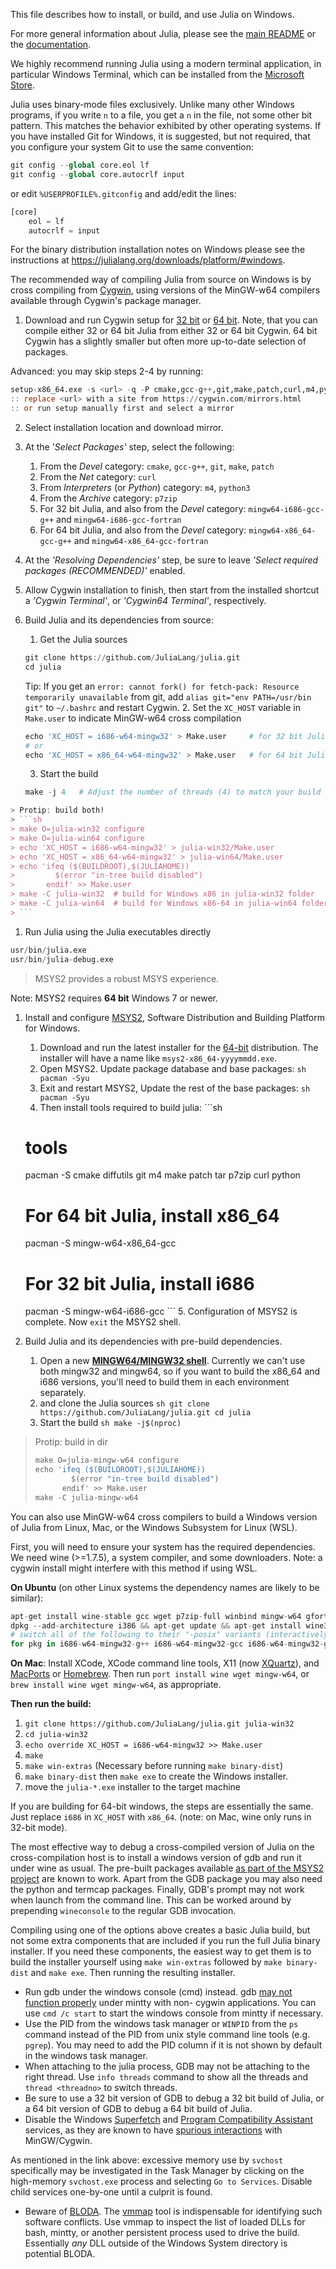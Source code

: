 This file describes how to install, or build, and use Julia on Windows.

For more general information about Julia, please see the [main README](https://github.com/JuliaLang/julia/blob/master/README.md) or the [documentation](https://docs.julialang.org).

We highly recommend running Julia using a modern terminal application, in particular Windows Terminal, which can be installed from the [Microsoft Store](https://aka.ms/terminal).

Julia uses binary-mode files exclusively. Unlike many other Windows programs, if you write `n` to a file, you get a `n` in the file, not some other bit pattern. This matches the behavior exhibited by other operating systems. If you have installed Git for Windows, it is suggested, but not required, that you configure your system Git to use the same convention:


```julia
git config --global core.eol lf
git config --global core.autocrlf input
```
or edit `%USERPROFILE%.gitconfig` and add/edit the lines:


```julia
[core]
    eol = lf
    autocrlf = input
```
For the binary distribution installation notes on Windows please see the instructions at <https://julialang.org/downloads/platform/#windows>.

The recommended way of compiling Julia from source on Windows is by cross compiling from [Cygwin](https://www.cygwin.com), using versions of the MinGW-w64 compilers available through Cygwin's package manager.

1. Download and run Cygwin setup for [32 bit](https://cygwin.com/setup-x86.exe) or [64 bit](https://cygwin.com/setup-x86_64.exe). Note, that you can compile either 32 or 64 bit Julia from either 32 or 64 bit Cygwin. 64 bit Cygwin has a slightly smaller but often more up-to-date selection of packages.

Advanced: you may skip steps 2-4 by running:


```julia
setup-x86_64.exe -s <url> -q -P cmake,gcc-g++,git,make,patch,curl,m4,python3,p7zip,mingw64-i686-gcc-g++,mingw64-i686-gcc-fortran,mingw64-x86_64-gcc-g++,mingw64-x86_64-gcc-fortran
:: replace <url> with a site from https://cygwin.com/mirrors.html
:: or run setup manually first and select a mirror
```
2. Select installation location and download mirror.
3. At the '*Select Packages'* step, select the following:


	1. From the *Devel* category: `cmake`, `gcc-g++`, `git`, `make`, `patch`
	2. From the *Net* category: `curl`
	3. From *Interpreters* (or *Python*) category: `m4`, `python3`
	4. From the *Archive* category: `p7zip`
	5. For 32 bit Julia, and also from the *Devel* category: `mingw64-i686-gcc-g++` and `mingw64-i686-gcc-fortran`
	6. For 64 bit Julia, and also from the *Devel* category: `mingw64-x86_64-gcc-g++` and `mingw64-x86_64-gcc-fortran`
4. At the *'Resolving Dependencies'* step, be sure to leave *'Select required packages (RECOMMENDED)'* enabled.
5. Allow Cygwin installation to finish, then start from the installed shortcut a *'Cygwin Terminal'*, or *'Cygwin64 Terminal'*, respectively.
6. Build Julia and its dependencies from source:


	1. Get the Julia sources
	
	
	```julia
	git clone https://github.com/JuliaLang/julia.git
	cd julia
	```
	Tip: If you get an `error: cannot fork() for fetch-pack: Resource temporarily unavailable` from git, add `alias git="env PATH=/usr/bin git"` to `~/.bashrc` and restart Cygwin.
	2. Set the `XC_HOST` variable in `Make.user` to indicate MinGW-w64 cross compilation
	
	
	```julia
	echo 'XC_HOST = i686-w64-mingw32' > Make.user     # for 32 bit Julia
	# or
	echo 'XC_HOST = x86_64-w64-mingw32' > Make.user   # for 64 bit Julia
	```
	3. Start the build
	
	
	```julia
	make -j 4   # Adjust the number of threads (4) to match your build environment.
	```


```julia
> Protip: build both!
> ```sh
> make O=julia-win32 configure
> make O=julia-win64 configure
> echo 'XC_HOST = i686-w64-mingw32' > julia-win32/Make.user
> echo 'XC_HOST = x86_64-w64-mingw32' > julia-win64/Make.user
> echo 'ifeq ($(BUILDROOT),$(JULIAHOME))
>         $(error "in-tree build disabled")
>       endif' >> Make.user
> make -C julia-win32  # build for Windows x86 in julia-win32 folder
> make -C julia-win64  # build for Windows x86-64 in julia-win64 folder
> ```
```
1. Run Julia using the Julia executables directly
```julia
usr/bin/julia.exe
usr/bin/julia-debug.exe
```


> MSYS2 provides a robust MSYS experience.
> 
> 

Note: MSYS2 requires **64 bit** Windows 7 or newer.

1. Install and configure [MSYS2](https://www.msys2.org/), Software Distribution and Building Platform for Windows.


	1. Download and run the latest installer for the [64-bit](https://github.com/msys2/msys2-installer/releases/latest) distribution. The installer will have a name like `msys2-x86_64-yyyymmdd.exe`.
	2. Open MSYS2. Update package database and base packages: `sh pacman -Syu`
	3. Exit and restart MSYS2, Update the rest of the base packages: `sh pacman -Syu`
	4. Then install tools required to build julia: ```sh
	
	# tools
	
	pacman -S cmake diffutils git m4 make patch tar p7zip curl python
	
	# For 64 bit Julia, install x86_64
	
	pacman -S mingw-w64-x86_64-gcc
	
	# For 32 bit Julia, install i686
	
	pacman -S mingw-w64-i686-gcc ```
	5. Configuration of MSYS2 is complete. Now `exit` the MSYS2 shell.
1. Build Julia and its dependencies with pre-build dependencies.


	1. Open a new [**MINGW64/MINGW32 shell**](https://www.msys2.org/docs/environments/#overview). Currently we can't use both mingw32 and mingw64, so if you want to build the x86_64 and i686 versions, you'll need to build them in each environment separately.
	2. and clone the Julia sources `sh git clone https://github.com/JuliaLang/julia.git cd julia`
	3. Start the build `sh make -j$(nproc)`
> Protip: build in dir
> 
> 
> ```julia
> make O=julia-mingw-w64 configure
> echo 'ifeq ($(BUILDROOT),$(JULIAHOME))
>         $(error "in-tree build disabled")
>       endif' >> Make.user
> make -C julia-mingw-w64
> ```
>

You can also use MinGW-w64 cross compilers to build a Windows version of Julia from Linux, Mac, or the Windows Subsystem for Linux (WSL).

First, you will need to ensure your system has the required dependencies. We need wine (>=1.7.5), a system compiler, and some downloaders. Note: a cygwin install might interfere with this method if using WSL.

**On Ubuntu** (on other Linux systems the dependency names are likely to be similar):


```julia
apt-get install wine-stable gcc wget p7zip-full winbind mingw-w64 gfortran-mingw-w64
dpkg --add-architecture i386 && apt-get update && apt-get install wine32 # add sudo to each if needed
# switch all of the following to their "-posix" variants (interactively):
for pkg in i686-w64-mingw32-g++ i686-w64-mingw32-gcc i686-w64-mingw32-gfortran x86_64-w64-mingw32-g++ x86_64-w64-mingw32-gcc x86_64-w64-mingw32-gfortran; do sudo update-alternatives --config $pkg; done
```
**On Mac**: Install XCode, XCode command line tools, X11 (now [XQuartz](https://www.xquartz.org/)), and [MacPorts](https://www.macports.org/install.php) or [Homebrew](https://brew.sh/). Then run `port install wine wget mingw-w64`, or `brew install wine wget mingw-w64`, as appropriate.

**Then run the build:**

1. `git clone https://github.com/JuliaLang/julia.git julia-win32`
2. `cd julia-win32`
3. `echo override XC_HOST = i686-w64-mingw32 >> Make.user`
4. `make`
5. `make win-extras` (Necessary before running `make binary-dist`)
6. `make binary-dist` then `make exe` to create the Windows installer.
7. move the `julia-*.exe` installer to the target machine

If you are building for 64-bit windows, the steps are essentially the same. Just replace `i686` in `XC_HOST` with `x86_64`. (note: on Mac, wine only runs in 32-bit mode).

The most effective way to debug a cross-compiled version of Julia on the cross-compilation host is to install a windows version of gdb and run it under wine as usual. The pre-built packages available [as part of the MSYS2 project](https://sourceforge.net/projects/msys2/files/REPOS/MINGW/) are known to work. Apart from the GDB package you may also need the python and termcap packages. Finally, GDB's prompt may not work when launch from the command line. This can be worked around by prepending `wineconsole` to the regular GDB invocation.

Compiling using one of the options above creates a basic Julia build, but not some extra components that are included if you run the full Julia binary installer. If you need these components, the easiest way to get them is to build the installer yourself using `make win-extras` followed by `make binary-dist` and `make exe`. Then running the resulting installer.

* Run gdb under the windows console (cmd) instead. gdb [may not function properly](https://www.cygwin.com/ml/cygwin/2009-02/msg00531.html) under mintty with non- cygwin applications. You can use `cmd /c start` to start the windows console from mintty if necessary.
* Use the PID from the windows task manager or `WINPID` from the `ps` command instead of the PID from unix style command line tools (e.g. `pgrep`). You may need to add the PID column if it is not shown by default in the windows task manager.
* When attaching to the julia process, GDB may not be attaching to the right thread. Use `info threads` command to show all the threads and `thread <threadno>` to switch threads.
* Be sure to use a 32 bit version of GDB to debug a 32 bit build of Julia, or a 64 bit version of GDB to debug a 64 bit build of Julia.
* Disable the Windows [Superfetch](https://en.wikipedia.org/wiki/Windows_Vista_I/O_technologies#SuperFetch) and [Program Compatibility Assistant](https://blogs.msdn.com/b/cjacks/archive/2011/11/22/managing-the-windows-7-program-compatibility-assistant-pca.aspx) services, as they are known to have [spurious interactions](https://cygwin.com/ml/cygwin/2011-12/msg00058.html) with MinGW/Cygwin.

As mentioned in the link above: excessive memory use by `svchost` specifically may be investigated in the Task Manager by clicking on the high-memory `svchost.exe` process and selecting `Go to Services`. Disable child services one-by-one until a culprit is found.
* Beware of [BLODA](https://cygwin.com/faq/faq.html#faq.using.bloda). The [vmmap](https://technet.microsoft.com/en-us/sysinternals/dd535533.aspx) tool is indispensable for identifying such software conflicts. Use vmmap to inspect the list of loaded DLLs for bash, mintty, or another persistent process used to drive the build. Essentially *any* DLL outside of the Windows System directory is potential BLODA.



